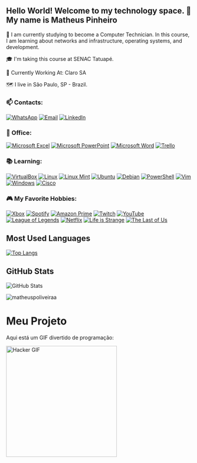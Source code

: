 ## Hello World! Welcome to my technology space. 👋 My name is Matheus Pinheiro

🌱 I am currently studying to become a Computer Technician. In this course, I am learning about networks and infrastructure, operating systems, and development.

🎓 I'm taking this course at SENAC Tatuapé.

📱 Currently Working At: Claro SA

🗺 I live in São Paulo, SP - Brazil.

### 📫 Contacts:

[![WhatsApp](https://img.shields.io/badge/-WhatsApp-25D366?style=for-the-badge&logo=WhatsApp&logoColor=white)](https://wa.me/5511959390044) 
[![Email](https://img.shields.io/badge/Email-%23D14836.svg?style=for-the-badge&logo=gmail&logoColor=white)](mailto:matheusoliveira353jr@gmail.com)
[![LinkedIn](https://img.shields.io/badge/-LinkedIn-0077B5?style=for-the-badge&logo=LinkedIn&logoColor=white)](https://www.linkedin.com/in/matheus-pinheiro-de-oliveira-26b587265?trk=people-guest_people_search-card)

### 🏢 Office:

[![Microsoft Excel](https://img.shields.io/badge/Microsoft%20Excel-217346?style=for-the-badge&logo=microsoft-excel&logoColor=white)](https://www.microsoft.com/pt-br/microsoft-365/excel)
[![Microsoft PowerPoint](https://img.shields.io/badge/Microsoft%20PowerPoint-B7472A?style=for-the-badge&logo=microsoft-powerpoint&logoColor=white)](https://www.microsoft.com/pt-br/microsoft-365/powerpoint)
[![Microsoft Word](https://img.shields.io/badge/Microsoft%20Word-2B579A?style=for-the-badge&logo=microsoft-word&logoColor=white)](https://www.microsoft.com/pt-br/microsoft-365/word)
[![Trello](https://img.shields.io/badge/Trello-0052CC?style=for-the-badge&logo=trello&logoColor=white)](https://trello.com)

### 📚 Learning:

[![VirtualBox](https://img.shields.io/badge/VirtualBox-183A7D?style=for-the-badge&logo=oracle&logoColor=white)](https://www.virtualbox.org)
[![Linux](https://img.shields.io/badge/Linux-FCC624?style=for-the-badge&logo=linux&logoColor=black)](https://www.linux.org)
[![Linux Mint](https://img.shields.io/badge/Linux%20Mint-87CF3D?style=for-the-badge&logo=linux-mint&logoColor=white)](https://linuxmint.com)
[![Ubuntu](https://img.shields.io/badge/Ubuntu-E95420?style=for-the-badge&logo=ubuntu&logoColor=white)](https://ubuntu.com)
[![Debian](https://img.shields.io/badge/Debian-A81D24?style=for-the-badge&logo=debian&logoColor=white)](https://www.debian.org)
[![PowerShell](https://img.shields.io/badge/PowerShell-5391FE?style=for-the-badge&logo=powershell&logoColor=white)](https://docs.microsoft.com/powershell/)
[![Vim](https://img.shields.io/badge/Vim-019733?style=for-the-badge&logo=vim&logoColor=white)](https://www.vim.org)
[![Windows](https://img.shields.io/badge/Windows-00A4EF?style=for-the-badge&logo=windows&logoColor=white)](https://www.microsoft.com/windows)
[![Cisco](https://img.shields.io/badge/Cisco-0056A0?style=for-the-badge&logo=cisco&logoColor=white)](https://www.cisco.com)

### 🎮 My Favorite Hobbies:

[![Xbox](https://img.shields.io/badge/Xbox-107C10?style=for-the-badge&logo=xbox&logoColor=white)](https://www.xbox.com)
[![Spotify](https://img.shields.io/badge/Spotify-1DB954?style=for-the-badge&logo=spotify&logoColor=white)](https://www.spotify.com)
[![Amazon Prime](https://img.shields.io/badge/Amazon%20Prime-00A859?style=for-the-badge&logo=amazonprime&logoColor=white)](https://www.amazon.com.br/amazonprime)
[![Twitch](https://img.shields.io/badge/Twitch-9146FF?style=for-the-badge&logo=twitch&logoColor=white)](https://www.twitch.tv)
[![YouTube](https://img.shields.io/badge/YouTube-FF0000?style=for-the-badge&logo=youtube&logoColor=white)](https://www.youtube.com)
[![League of Legends](https://img.shields.io/badge/League%20of%20Legends-FF4654?style=for-the-badge&logo=riot-games&logoColor=white)](https://www.leagueoflegends.com)
[![Netflix](https://img.shields.io/badge/Netflix-E50914?style=for-the-badge&logo=netflix&logoColor=white)](https://www.netflix.com)
[![Life is Strange](https://img.shields.io/badge/Life%20is%20Strange-1E90FF?style=for-the-badge&logo=life-is-strange&logoColor=white)](https://www.lifeisstrange.com)
[![The Last of Us](https://img.shields.io/badge/The%20Last%20of%20Us-0E5E6C?style=for-the-badge&logo=the-last-of-us&logoColor=white)](https://www.thelastofus.playstation.com)

## Most Used Languages
[![Top Langs](https://github-readme-stats.vercel.app/api/top-langs/?username=matheuspoliveiraa&layout=compact&theme=radical)](https://github.com/seuusuario)

## GitHub Stats
![GitHub Stats](https://github-readme-stats.vercel.app/api?username=matheuspoliveiraa&show_icons=true&theme=radical)

  <img src="https://github-readme-streak-stats.herokuapp.com/?user=matheuspoliveiraa&theme=dark" alt="matheuspoliveiraa"/>
</div>

# Meu Projeto

Aqui está um GIF divertido de programação:

<img src="https://media.giphy.com/media/GY6Zmupsc3ilQbsjbL/giphy.gif" alt="Hacker GIF" width="300"/>



